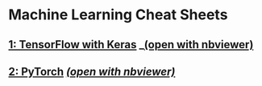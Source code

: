 # Machine Learning Cheat Sheets

## [1: TensorFlow with Keras](https://github.com/isi22/Cheat_Sheets/blob/main/CS_Keras.ipynb) _[(open with nbviewer)](https://nbviewer.org/github/isi22/Cheat_Sheets/blob/main/CS_Keras.ipynb)

## [2: PyTorch](https://github.com/isi22/Cheat_Sheets/blob/main/CS_PyTorch.ipynb) _[(open with nbviewer)](https://nbviewer.org/github/isi22/Cheat_Sheets/blob/main/CS_PyTorch.ipynb)_
